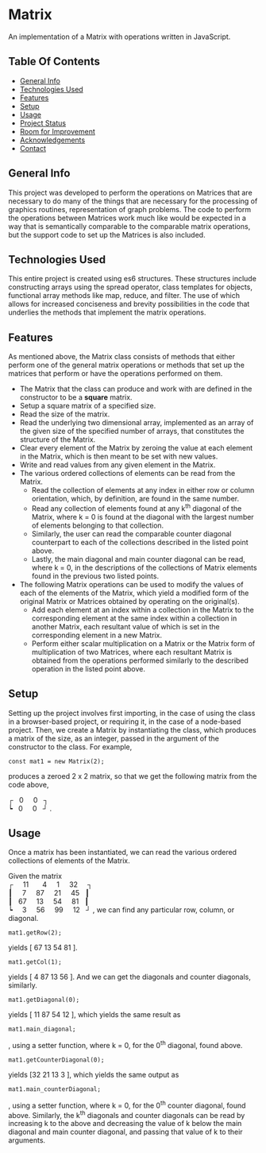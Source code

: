# Matrix
An implementation of a Matrix with operations written in JavaScript.

## Table Of Contents
* [General Info](#general-info)
* [Technologies Used](#technologies-used)
* [Features](#features)
* [Setup](#setup)
* [Usage](#usage)
* [Project Status](#project-status)
* [Room for Improvement](#room-for-improvement)
* [Acknowledgements](#acknowledgements)
* [Contact](#contact)

## General Info
This project was developed to perform the operations on Matrices that are necessary to do many of the things that are necessary for the processing of graphics routines, representation of graph problems. The code to perform the operations between Matrices work much like would be expected in a way that is semantically comparable to the comparable matrix operations, but the support code to set up the Matrices is also included.

## Technologies Used
This entire project is created using es6 structures. These structures include constructing arrays using the spread operator, class templates for objects, functional array methods like map, reduce, and filter. The use of which allows for increased conciseness and brevity possibilities in the code that underlies the methods that implement the matrix operations.

## Features
As mentioned above, the Matrix class consists of methods that either perform one of the general matrix operations or methods that set up the matrices that perform or have the operations performed on them. 
* The Matrix that the class can produce and work with are defined in the constructor to be a **square** matrix.
* Setup a square matrix of a specified size.
* Read the size of the matrix.
* Read the underlying two dimensional array, implemented as an array of the given size of the specified number of arrays, that constitutes the structure of the Matrix.
* Clear every element of the Matrix by zeroing the value at each element in the Matrix, which is then meant to be set with new values.
* Write and read values from any given element in the Matrix.
* The various ordered collections of elements can be read from the Matrix.
   * Read the collection of elements at any index in either row or column orientation, which, by definition, are found in the same number.
   * Read any collection of elements found at any k<sup>th</sup> diagonal of the Matrix, where k = 0 is found at the diagonal with the largest number of elements belonging to that collection.
   * Similarly, the user can read the comparable counter diagonal counterpart to each of the collections described in the listed point above.
   * Lastly, the main diagonal and main counter diagonal can be read, where k = 0, in the descriptions of the collections of Matrix elements found in the previous two listed points.
* The following Matrix operations can be used to modify the values of each of the elements of the Matrix, which yield a modified form of the original Matrix or Matrices obtained by operating on the original(s).
   * Add each element at an index within a collection in the Matrix to the corresponding element at the same index within a collection in another Matrix, each resultant value of which is set in the corresponding element in a new Matrix.
   * Perform either scalar multiplication on a Matrix or the Matrix form of multiplication of two Matrices, where each resultant Matrix is obtained from the operations performed similarly to the described operation in the listed point above.

## Setup
Setting up the project involves first importing, in the case of using the class in a browser-based project, or requiring it, in the case of a node-based project. Then, we create a Matrix by instantiating the class, which produces a matrix of the size, as an integer, passed in the argument of the constructor to the class. For example,
```
const mat1 = new Matrix(2);
```
produces a zeroed 2 x 2 matrix, so that we get the following matrix from the code above,

&#9484; &nbsp; 0 &nbsp; &nbsp; 0 &nbsp; &#9488; <br>
&#9493; &nbsp; 0 &nbsp; &nbsp; 0 &nbsp; &#9496; .

## Usage
Once a matrix has been instantiated, we can read the various ordered collections of elements of the Matrix.

Given the matrix <br>
&#9484; &nbsp; &nbsp; 11 &nbsp; &nbsp; &nbsp; 4 &nbsp; &nbsp; 1 &nbsp; &nbsp; 32 &nbsp; &nbsp; &#9488; <br>
&#9475; &nbsp; &nbsp; 7 &nbsp; &nbsp; 87 &nbsp; &nbsp; 21 &nbsp; &nbsp; 45 &nbsp; &#9475; <br>
&#9475; &nbsp; 67 &nbsp; &nbsp; 13 &nbsp; &nbsp; 54 &nbsp; &nbsp; 81 &nbsp; &#9475; <br>
&#9493; &nbsp; &nbsp; 3 &nbsp; &nbsp; 56 &nbsp; &nbsp; 99 &nbsp; &nbsp; 12 &nbsp; &#9496; ,
we can find any particular row, column, or diagonal.

```
mat1.getRow(2);
```
yields [ 67 13 54 81 ].
```
mat1.getCol(1);
```
yields [ 4 87 13 56 ]. And we can get the diagonals and counter diagonals, similarly.
```
mat1.getDiagonal(0);
```
yields [ 11 87 54 12 ], which yields the same result as
```
mat1.main_diagonal;
```
, using a setter function, where k = 0, for the 0<sup>th</sup> diagonal, found above.
```
mat1.getCounterDiagonal(0);
```
yields [32 21 13 3 ], which yields the same output as
```
mat1.main_counterDiagonal;
```
, using a setter function, where k = 0, for the 0<sup>th</sup> counter diagonal, found above. Similarly, the k<sup>th</sup> diagonals and counter diagonals can be read by increasing k to the above and decreasing the value of k below the main diagonal and main counter diagonal, and passing that value of k to their arguments.
